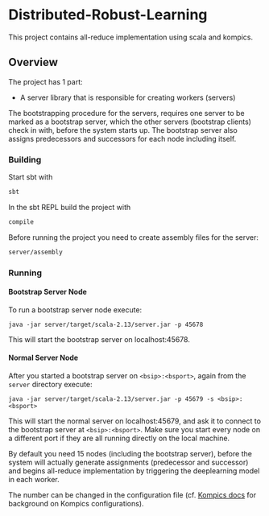 # Distributed-Robust-Learning

This project contains all-reduce implementation using scala and kompics. 

## Overview

The project has 1 part:

- A server library that is responsible for creating workers (servers)

The bootstrapping procedure for the servers, requires one server to be marked as a bootstrap server, which the other servers (bootstrap clients) check in with, before the system starts up. The bootstrap server also assigns predecessors and successors for each node including itself.

### Building

Start sbt with

```bash
sbt
```

In the sbt REPL build the project with

```bash
compile
```


Before running the project you need to create assembly files for the server:

```bash
server/assembly
```

### Running

#### Bootstrap Server Node
To run a bootstrap server node execute:

```
java -jar server/target/scala-2.13/server.jar -p 45678
```

This will start the bootstrap server on localhost:45678.

#### Normal Server Node
After you started a bootstrap server on `<bsip>:<bsport>`, again from the `server` directory execute:

```
java -jar server/target/scala-2.13/server.jar -p 45679 -s <bsip>:<bsport>
```
This will start the normal server on localhost:45679, and ask it to connect to the bootstrap server at `<bsip>:<bsport>`.
Make sure you start every node on a different port if they are all running directly on the local machine.

By default you need 15 nodes (including the bootstrap server), before the system will actually generate assignments (predecessor and successor) and begins all-reduce implementation by triggering the deeplearning model in each worker. 

The number can be changed in the configuration file (cf. [Kompics docs](http://kompics.github.io/current/tutorial/networking/basic/basic.html#cleanup-config-files-classmatchers-and-assembly) for background on Kompics configurations).
